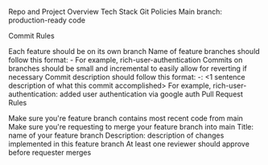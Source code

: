 Repo and Project Overview
Tech Stack
Git Policies
Main branch: production-ready code

Commit Rules

Each feature should be on its own branch
Name of feature branches should follow this format: <firstname>-<very brief description of feature>
For example, rich-user-authentication
Commits on branches should be small and incremental to easily allow for reverting if necessary
Commit description should follow this format: <firstname>-<very brief description of feature>: <1 sentence description of what this commit accomplished>
For example, rich-user-authentication: added user authentication via google auth
Pull Request Rules

Make sure you're feature branch contains most recent code from main
Make sure you're requesting to merge your feature branch into main
Title: name of your feature branch
Description: description of changes implemented in this feature branch
At least one reviewer should approve before requester merges
